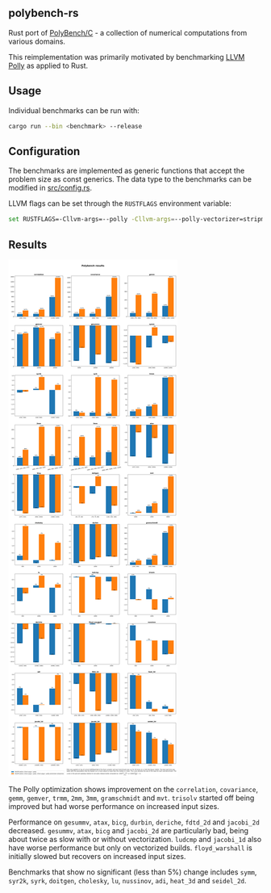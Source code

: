 ## polybench-rs

Rust port of [PolyBench/C](http://polybench.sourceforge.net) - a collection of numerical computations from various domains.

This reimplementation was primarily motivated by benchmarking [LLVM Polly](https://polly.llvm.org/) as applied to Rust.

## Usage

Individual benchmarks can be run with:
   ```sh
   cargo run --bin <benchmark> --release
   ```

## Configuration

The benchmarks are implemented as generic functions that accept the problem size as const generics. The data type to the benchmarks can be modified in [src/config.rs](https://github.com/JRF63/polybench-rs/blob/master/src/config.rs).

LLVM flags can be set through the `RUSTFLAGS` environment variable:
   ```sh
   set RUSTFLAGS=-Cllvm-args=--polly -Cllvm-args=--polly-vectorizer=stripmine
   ```

## Results

![](.github/images/all.png?raw=true)

The Polly optimization shows improvement on the `correlation`, `covariance`, `gemm`, `gemver`, `trmm`, `2mm`, `3mm`, `gramschmidt` and `mvt`. `trisolv` started off being improved but had worse performance on increased input sizes.

Performance on `gesummv`, `atax`, `bicg`, `durbin`, `deriche`, `fdtd_2d` and `jacobi_2d` decreased. `gesummv`, `atax`, `bicg` and `jacobi_2d` are particularly bad, being about twice as slow with or without vectorization. `ludcmp` and `jacobi_1d` also have worse performance but only on vectorized builds. `floyd_warshall` is initially slowed but recovers on increased input sizes.

Benchmarks that show no significant (less than 5%) change includes `symm`, `syr2k`, `syrk`, `doitgen`, `cholesky`, `lu`, `nussinov`, `adi`, `heat_3d` and `seidel_2d`.
